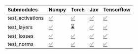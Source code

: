 | Submodules       | Numpy                                                                                                                           | Torch                                                                                                                           | Jax                                                                                                                             | Tensorflow                                                                                                                      |
|:-----------------|:--------------------------------------------------------------------------------------------------------------------------------|:--------------------------------------------------------------------------------------------------------------------------------|:--------------------------------------------------------------------------------------------------------------------------------|:--------------------------------------------------------------------------------------------------------------------------------|
| test_activations | <a href="https://github.com/unifyai/ivy/runs/8050323102?check_suite_focus=true" rel="noopener noreferrer" target="_blank">✅</a> | <a href="https://github.com/unifyai/ivy/runs/8050323253?check_suite_focus=true" rel="noopener noreferrer" target="_blank">✅</a> | <a href="https://github.com/unifyai/ivy/runs/8050323446?check_suite_focus=true" rel="noopener noreferrer" target="_blank">✅</a> | <a href="https://github.com/unifyai/ivy/runs/8050323592?check_suite_focus=true" rel="noopener noreferrer" target="_blank">✅</a> |
| test_layers      | <a href="https://github.com/unifyai/ivy/runs/8050323136?check_suite_focus=true" rel="noopener noreferrer" target="_blank">✅</a> | <a href="https://github.com/unifyai/ivy/runs/8050323311?check_suite_focus=true" rel="noopener noreferrer" target="_blank">⌛</a> | <a href="https://github.com/unifyai/ivy/runs/8050323480?check_suite_focus=true" rel="noopener noreferrer" target="_blank">✅</a> | <a href="https://github.com/unifyai/ivy/runs/8050323639?check_suite_focus=true" rel="noopener noreferrer" target="_blank">✅</a> |
| test_losses      | <a href="https://github.com/unifyai/ivy/runs/8050323181?check_suite_focus=true" rel="noopener noreferrer" target="_blank">✅</a> | <a href="https://github.com/unifyai/ivy/runs/8050323362?check_suite_focus=true" rel="noopener noreferrer" target="_blank">✅</a> | <a href="https://github.com/unifyai/ivy/runs/8050323518?check_suite_focus=true" rel="noopener noreferrer" target="_blank">✅</a> | <a href="https://github.com/unifyai/ivy/runs/8050323677?check_suite_focus=true" rel="noopener noreferrer" target="_blank">✅</a> |
| test_norms       | <a href="https://github.com/unifyai/ivy/runs/8050323220?check_suite_focus=true" rel="noopener noreferrer" target="_blank">✅</a> | <a href="https://github.com/unifyai/ivy/runs/8050323399?check_suite_focus=true" rel="noopener noreferrer" target="_blank">✅</a> | <a href="https://github.com/unifyai/ivy/runs/8050323556?check_suite_focus=true" rel="noopener noreferrer" target="_blank">✅</a> | <a href="https://github.com/unifyai/ivy/runs/8050323714?check_suite_focus=true" rel="noopener noreferrer" target="_blank">✅</a> |